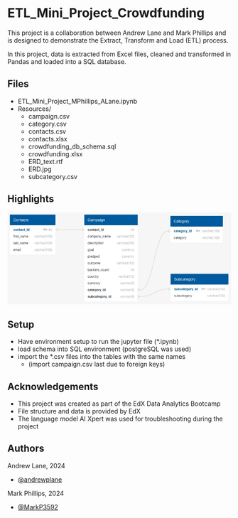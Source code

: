 # ETL_Mini_Project_Crowdfunding

This project is a collaboration between Andrew Lane and Mark Phillips and is designed to demonstrate the Extract, Transform and Load (ETL) process. 

In this project, data is extracted from Excel files, cleaned and transformed in Pandas and loaded into a SQL database.

## Files
- ETL_Mini_Project_MPhillips_ALane.ipynb
- Resources/
  - campaign.csv
  - category.csv
  - contacts.csv
  - contacts.xlsx
  - crowdfunding_db_schema.sql
  - crowdfunding.xlsx
  - ERD_text.rtf
  - ERD.jpg
  - subcategory.csv

## Highlights
![ERD](Resources/ERD.jpg)

## Setup
- Have environment setup to run the jupyter file (*.ipynb)
- load schema into SQL environment (postgreSQL was used)
- import the *.csv files into the tables with the same names 
  - (import campaign.csv last due to foreign keys)

## Acknowledgements
 - This project was created as part of the EdX Data Analytics Bootcamp
 - File structure and data is provided by EdX
 - The language model AI Xpert was used for troubleshooting during the project

## Authors

Andrew Lane, 2024
- [@andrewplane](https://github.com/andrewplane)

Mark Phillips, 2024
- [@MarkP3592](https://github.com/markp3592)